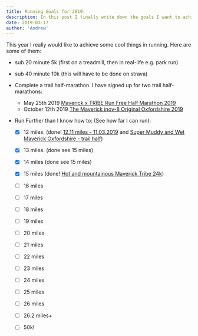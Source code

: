```yaml
---
title: Running Goals for 2019.
description: In this post I finally write down the goals I want to achieve in running.
date: 2019-03-17
author: 'Andrew'
---
```


This year I really would like to achieve some cool things in running. Here are some of them:

-   sub 20 minute 5k (first on a treadmill, then in real-life e.g. park run)
-   sub 40 minute 10k (this will have to be done on strava)
-   Complete a trail half-marathon. I have signed up for two trail half-marathons:
    -   May 25th 2019 [Maverick x TRIBE Run Free Half Marathon 2019](http://www.maverick-race.com/races/2019/5/25/maverick-x-tribe-run-free-marathon-2019)
    -   October 12th 2019 [The Maverick inov-8 Original Oxfordshire 2019](http://www.maverick-race.com/races/theoriginaloxfordshire2019)
-   Run Further than I know how to: (See how far I can run):

    -   [x] 12 miles. (done! [12.11 miles - 11.03.2019](https://www.strava.com/activities/2206638011) and [Super Muddy and Wet Maverick Oxfordshire - trail half](https://www.strava.com/activities/2782317723))
    -   [x] 13 miles. (done see 15 miles)
    -   [x] 14 miles (done see 15 miles)
    -   [x] 15 miles (done! [Hot and mountainous Maverick Tribe 24k](https://www.strava.com/activities/2395541069))

    -   [ ] 16 miles
    -   [ ] 17 miles
    -   [ ] 18 miles
    -   [ ] 19 miles
    -   [ ] 20 miles
    -   [ ] 21 miles
    -   [ ] 22 miles
    -   [ ] 23 miles
    -   [ ] 24 miles
    -   [ ] 25 miles
    -   [ ] 26 miles
    -   [ ] 26.2 miles+
    -   [ ] 50k!
